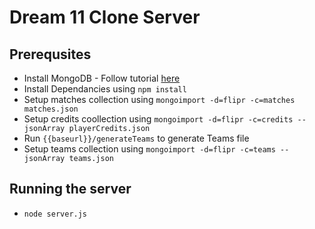 # Dream 11 Clone Server
## Prerequsites
- Install MongoDB - Follow tutorial [here](https://docs.mongodb.com/manual/administration/install-community/) 
- Install Dependancies using `npm install`
- Setup matches collection using `mongoimport -d=flipr -c=matches matches.json`
- Setup credits coollection using `mongoimport -d=flipr -c=credits --jsonArray playerCredits.json`
- Run `{{baseurl}}/generateTeams` to generate Teams file
- Setup teams collection using `mongoimport -d=flipr -c=teams --jsonArray teams.json`


## Running the server
- `node server.js`